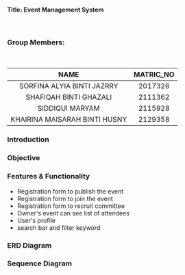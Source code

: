 <h4>Title: Event Management System</h4>
<br>
<h3>Group Members:</h3>
<br>

| NAME                           | MATRIC_NO |
|:------------------------------:|:---------:|
| SORFINA ALYIA BINTI JAZRRY     | 2017326   |
| SHAFIQAH BINTI GHAZALI         | 2111362   |
| SIDDIQUI MARYAM                | 2115928   |
| KHAIRINA MAISARAH BINTI HUSNY  | 2129358   |

<h3>Introduction</h3>

<h3>Objective</h3>

<h3>Features & Functionality</h3>
<ul>
    <li>Registration form to publish the event</li>
    <li>Registration form to join the event</li>
    <li>Registration form to recruit committee</li>
    <li>Owner's event can see list of attendees</li>
    <li>User's profile</li>
    <li>search bar and filter keyword</li>
</ul>

<h3>ERD Diagram</h3>

<h3>Sequence Diagram</h3>
